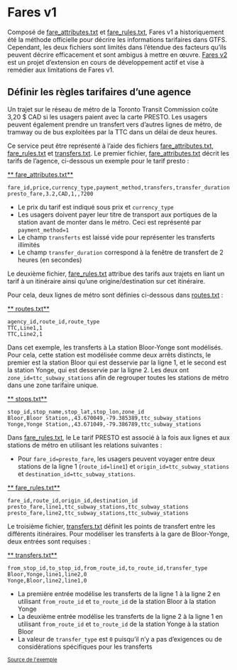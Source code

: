 # Fares v1 
 
 Composé de [fare_attributes.txt](../../reference/#fare_attributestxt) et [fare_rules.txt](../../reference/#fare_rulestxt), Fares v1 a historiquement été la méthode officielle pour décrire les informations tarifaires dans GTFS. Cependant, les deux fichiers sont limités dans l’étendue des facteurs qu’ils peuvent décrire efficacement et sont ambigus à mettre en œuvre. 
 [Fares v2](../../examples/fares-v2/) est un projet d’extension en cours de développement actif et vise à remédier aux limitations de Fares v1. 
 
## Définir les règles tarifaires d’une agence 
 
 Un trajet sur le réseau de métro de la Toronto Transit Commission coûte 3,20 $ CAD si les usagers paient avec la carte PRESTO. Les usagers peuvent également prendre un transfert vers d’autres lignes de métro, de tramway ou de bus exploitées par la TTC dans un délai de deux heures. 
 
 Ce service peut être représenté à l’aide des fichiers [fare_attributes.txt](../../reference/#fare_attributestxt), [fare_rules.txt](../../reference/#fare_rulestxt) et [transfers.txt](../../reference/#transferstxt). Le premier fichier, [fare_attributes.txt](../../reference/#fare_attributestxt) décrit les tarifs de l’agence, ci-dessous un exemple pour le tarif presto : 
 
 [** fare_attributes.txt**](../../reference/#fare_attributestxt) 
 
```
fare_id,price,currency_type,payment_method,transfers,transfer_duration
presto_fare,3.2,CAD,1,,7200
```

- Le prix du tarif est indiqué sous prix et `currency_type` 
 - Les usagers doivent payer leur titre de transport aux portiques de la station avant de monter dans le métro. Ceci est représenté par `payment_method=1` 
 - Le champ `transferts` est laissé vide pour représenter les transferts illimités
 - Le champ `transfer_duration` correspond à la fenêtre de transfert de 2 heures (en secondes) 
 
 Le deuxième fichier, [fare_rules.txt](../../reference/#fare_rulestxt) attribue des tarifs aux trajets en liant un tarif à un itinéraire ainsi qu’une origine/destination sur cet itinéraire. 
 
 Pour cela, deux lignes de métro sont définies ci-dessous dans [routes.txt](../../reference/#routestxt) : 
 
 [** routes.txt**](../../reference/#routestxt) 
 
```
agency_id,route_id,route_type
TTC,Line1,1
TTC,Line2,1
``` 
 
 Dans cet exemple, les transferts à La station Bloor-Yonge sont modélisés. Pour cela, cette station est modélisée comme deux arrêts distincts, le premier est la station Bloor qui est desservie par la ligne 1, et le second est la station Yonge, qui est desservie par la ligne 2. Les deux ont `zone_id=ttc_subway_stations` afin de regrouper toutes les stations de métro dans une zone tarifaire unique. 
 
 [** stops.txt**](../../reference/#stopstxt) 
 
```
stop_id,stop_name,stop_lat,stop_lon,zone_id
Bloor,Bloor Station,,43.670049,-79.385389,ttc_subway_stations
Yonge,Yonge Station,,43.671049,-79.386789,ttc_subway_stations
```
 
 Dans [fare_rules.txt](../../reference/#fare_rulestxt), le Le tarif PRESTO est associé à la fois aux lignes et aux stations de métro en utilisant les relations suivantes : 
 
 - Pour `fare_id=presto_fare`, les usagers peuvent voyager entre deux stations de la ligne 1 (`route_id=line1`) et `origin_id=ttc_subway_stations` et `destination_id=ttc_subway_stations`. 
 
 [** fare_rules.txt**](../../reference/#fare_rulestxt) 
 
```
fare_id,route_id,origin_id,destination_id
presto_fare,line1,ttc_subway_stations,ttc_subway_stations
presto_fare,line2,ttc_subway_stations,ttc_subway_stations
```
 
 Le troisième fichier, [transfers.txt](../../reference/#transferstxt) définit les points de transfert entre les différents itinéraires. Pour modéliser les transferts à la gare de Bloor-Yonge, deux entrées sont requises : 
 
 [** transfers.txt**](../../reference/#transferstxt) 
 
```
from_stop_id,to_stop_id,from_route_id,to_route_id,transfer_type
Bloor,Yonge,line1,line2,0
Yonge,Bloor,line2,line1,0
```
 
 - La première entrée modélise les transferts de la ligne 1 à la ligne 2 en utilisant `from_route_id` et `to_route_id` de la station Bloor à la station Yonge
 - La deuxième entrée modélise les transferts de la ligne 2 à la ligne 1 en utilisant `from_route_id` et `to_route_id` de la station Yonge à la station Bloor
 - La valeur de `transfer_type` est `0` puisqu’il n’y a pas d’exigences ou de considérations spécifiques pour les transferts 
 
 <sup>[Source de l'exemple](https://www.ttc.ca/Fares-and-passes)</sup> 
